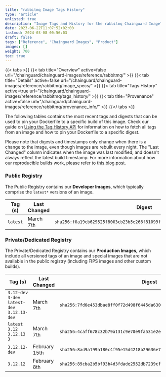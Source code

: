 ```yaml
---
title: "rabbitmq Image Tags History"
type: "article"
unlisted: true
description: "Image Tags and History for the rabbitmq Chainguard Image"
date: 2023-06-22T11:07:52+02:00
lastmod: 2024-03-08 00:56:03
draft: false
tags: ["Reference", "Chainguard Images", "Product"]
images: []
weight: 700
toc: true
---
```


{{< tabs >}}
{{< tab title="Overview" active=false url="/chainguard/chainguard-images/reference/rabbitmq/" >}}
{{< tab title="Details" active=false url="/chainguard/chainguard-images/reference/rabbitmq/image_specs/" >}}
{{< tab title="Tags History" active=true url="/chainguard/chainguard-images/reference/rabbitmq/tags_history/" >}}
{{< tab title="Provenance" active=false url="/chainguard/chainguard-images/reference/rabbitmq/provenance_info/" >}}
{{</ tabs >}}

The following tables contains the most recent tags and digests that can be used to pin your Dockerfile to a specific build of this image. Check our guide on [Using the Tag History API](/chainguard/chainguard-images/using-the-tag-history-api/) for information on how to fetch all tags from an image and how to pin your Dockerfile to a specific digest.

Please note that digests and timestamps only change when there is a change to the image, even though images are rebuilt every night. The "Last Changed" column indicates when the image was last modified, and doesn't always reflect the latest build timestamp. For more information about how our reproducible builds work, please refer to [this blog post](https://www.chainguard.dev/unchained/reproducing-chainguards-reproducible-image-builds).

### Public Registry
The Public Registry contains our **Developer Images**, which typically comprise the `latest*` versions of an image.

| Tag (s)   | Last Changed | Digest                                                                    |
|-----------|--------------|---------------------------------------------------------------------------|
|  `latest` | March 7th    | `sha256:f0a19cb629525f8003cb23b5e266f81099fdfa163b4164ef7efefcc279556f13` |


### Private/Dedicated Registry
The Private/Dedicated Registry contains our **Production Images**, which include all versioned tags of an image and special images that are not available in the public registry (including FIPS images and other custom builds).

| Tag (s)                                        | Last Changed  | Digest                                                                    |
|------------------------------------------------|---------------|---------------------------------------------------------------------------|
|  `3.12-dev` `3-dev` `latest-dev` `3.12.13-dev` | March 7th     | `sha256:7fd6e453dbae8ff0f72d498f6445da630d665409844085430bac667e3898a3ea` |
|  `latest` `3.12` `3.12.13` `3`                 | March 7th     | `sha256:4caff678c32b79a131c9e70e9fa531e2e521bc66974eb0f6569bf5684127abee` |
|  `3.12.12-dev`                                 | February 15th | `sha256:8ad9a199a180c4f95e15d4218b29636e7b7704311b8d9349efce4df33f1d4e40` |
|  `3.12.12`                                     | February 8th  | `sha256:89cba2b5bf93b4d3fdade2552db7239cf465ce49d0a7a12b1e279f344e49b0f0` |

